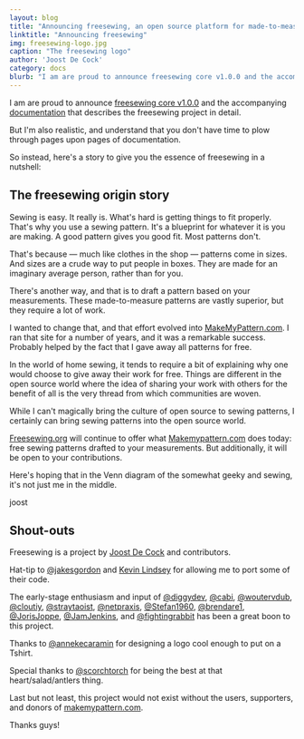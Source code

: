 ```yaml
---
layout: blog
title: "Announcing freesewing, an open source platform for made-to-measure sewing patterns"
linktitle: "Announcing freesewing"
img: freesewing-logo.jpg
caption: "The freesewing logo"
author: 'Joost De Cock'
category: docs
blurb: "I am are proud to announce freesewing core v1.0.0 and the accompanying documentation that describes the freesewing project in detail."
---
```

I am are proud to announce [freesewing core v1.0.0](https://github.com/freesewing/core) 
and the accompanying [documentation](/docs) that describes the freesewing project in detail.

But I'm also realistic, and understand that you don't have time to plow through pages upon pages of documentation.

So instead, here's a story to give you the essence of freesewing in a nutshell:

## The freesewing origin story
Sewing is easy. It really is. 
What's hard is getting things to fit properly. 
That's why you use a sewing pattern. 
It's a blueprint for whatever it is you are making. 
A good pattern gives you good fit. Most patterns don't.

That's because &mdash; much like clothes in the shop &mdash; patterns come in sizes. 
And sizes are a crude way to put people in boxes. 
They are made for an imaginary average person, rather than for you.

There's another way, and that is to draft a pattern based on your measurements. 
These made-to-measure patterns are vastly superior, but they require a lot of work.

I wanted to change that, and that effort evolved into 
[MakeMyPattern.com](https://makemypattern.com/).
I ran that site for a number of years, and it was a remarkable success.
Probably helped by the fact that I gave away all patterns for free.

In the world of home sewing, it tends to require a bit of 
explaining why one would choose to give away their work for free. 
Things are different in the open source world where the idea of 
sharing your work with others for the benefit of all is 
the very thread from which communities are woven.

While I can't magically bring the culture of open source 
to sewing patterns, I certainly can bring sewing patterns 
into the open source world.

[Freesewing.org](https://freesewing.org/) will continue to offer what 
[Makemypattern.com](https://makemypattern.com/) does today: 
free sewing patterns drafted to your measurements. 
But additionally, it will be open to your contributions.

Here's hoping that in the Venn diagram of the somewhat geeky and sewing, 
it's not just me in the middle.

joost

## Shout-outs
Freesewing is a project by [Joost De Cock](https://github.com/joostdecock) and contributors.

Hat-tip to [@jakesgordon](https://github.com/jakesgordon) and [Kevin Lindsey](http://www.kevlindev.com) for allowing me to port some of their code.
                
The early-stage enthusiasm and input of
[@diggydev](https://github.com/diggydev),
[@cabi](https://github.com/cabi),
[@woutervdub](https://github.com/woutervdub),
[@cloutiy](https://github.com/cloutiy),
[@straytaoist](https://github.com/straytaoist),
[@netpraxis](https://github.com/netpraxis),
[@Stefan1960](https://github.com/Stefan1960),
[@brendare1](https://github.com/brendare1),
[@JorisJoppe](https://github.com/JorisJoppe),
[@JamJenkins](https://github.com/JamJenkins), and
[@fightingrabbit](https://github.com/fightingrabbit) has been a great boon to this project.
                
Thanks to [@annekecaramin](https://twitter.com/annekecaramin) for designing a logo cool enough to put on a Tshirt.

Special thanks to [@scorchtorch](https://twitter.com/scorchtorch) for being the best at that heart/salad/antlers thing.
                 
Last but not least, this project would not exist without the users, supporters, and donors of [makemypattern.com](https://makemypattern.com/).

Thanks guys!

